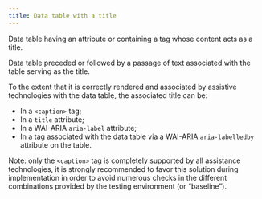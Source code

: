 ```yaml
---
title: Data table with a title
---
```


Data table having an attribute or containing a tag whose content acts as a title.

Data table preceded or followed by a passage of text associated with the table serving as the title.

To the extent that it is correctly rendered and associated by assistive technologies with the data table, the associated title can be:

- In a `<caption>` tag;
- In a `title` attribute;
- In a WAI-ARIA `aria-label` attribute;
- In a tag associated with the data table via a WAI-ARIA `aria-labelledby` attribute on the table.

Note: only the `<caption>` tag is completely supported by all assistance technologies, it is strongly recommended to favor this solution during implementation in order to avoid numerous checks in the different combinations provided by the testing environment (or “baseline”).
